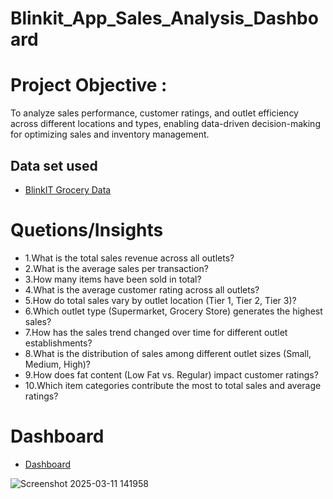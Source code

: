 # Blinkit_App_Sales_Analysis_Dashboard
# Project Objective :
To analyze sales performance, customer ratings, and outlet efficiency across different locations and types, enabling data-driven decision-making for optimizing sales and inventory management.
## Data set used
- <a href="https://github.com/saishankar29/Blinkit_App_Analysis_dashboard/tree/main">BlinkIT Grocery Data</a>
# Quetions/Insights
- 1.What is the total sales revenue across all outlets?
- 2.What is the average sales per transaction?
- 3.How many items have been sold in total?
- 4.What is the average customer rating across all outlets?
- 5.How do total sales vary by outlet location (Tier 1, Tier 2, Tier 3)?
- 6.Which outlet type (Supermarket, Grocery Store) generates the highest sales?
- 7.How has the sales trend changed over time for different outlet establishments?
- 8.What is the distribution of sales among different outlet sizes (Small, Medium, High)?
- 9.How does fat content (Low Fat vs. Regular) impact customer ratings?
- 10.Which item categories contribute the most to total sales and average ratings?
# Dashboard
- <a href="https://github.com/saishankar29/Blinkit_App_Analysis_dashboard">Dashboard</a>

![Screenshot 2025-03-11 141958](https://github.com/user-attachments/assets/ecc54a53-4b77-4592-bba3-49fe8324099a)
